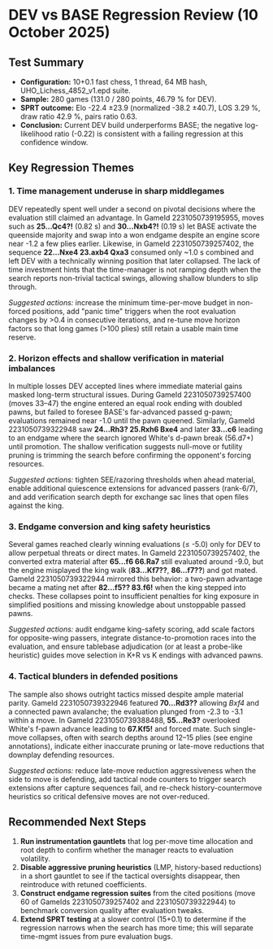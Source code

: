 # DEV vs BASE Regression Review (10 October 2025)

## Test Summary
- **Configuration:** 10+0.1 fast chess, 1 thread, 64 MB hash, UHO_Lichess_4852_v1.epd suite.
- **Sample:** 280 games (131.0 / 280 points, 46.79 % for DEV).
- **SPRT outcome:** Elo -22.4 ±23.9 (normalized -38.2 ±40.7), LOS 3.29 %, draw ratio 42.9 %, pairs ratio 0.63.
- **Conclusion:** Current DEV build underperforms BASE; the negative log-likelihood ratio (-0.22) is consistent with a failing regression at this confidence window.

## Key Regression Themes

### 1. Time management underuse in sharp middlegames
DEV repeatedly spent well under a second on pivotal decisions where the evaluation still claimed an advantage. In GameId 2231050739195955, moves such as **25...Qc4?!** (0.82 s) and **30...Nxb4?!** (0.19 s) let BASE activate the queenside majority and swap into a won endgame despite an engine score near -1.2 a few plies earlier. Likewise, in GameId 2231050739257402, the sequence **22...Nxe4 23.axb4 Qxa3** consumed only ~1.0 s combined and left DEV with a technically winning position that later collapsed. The lack of time investment hints that the time-manager is not ramping depth when the search reports non-trivial tactical swings, allowing shallow blunders to slip through.

*Suggested actions:* increase the minimum time-per-move budget in non-forced positions, add "panic time" triggers when the root evaluation changes by >0.4 in consecutive iterations, and re-tune move horizon factors so that long games (>100 plies) still retain a usable main time reserve.

### 2. Horizon effects and shallow verification in material imbalances
In multiple losses DEV accepted lines where immediate material gains masked long-term structural issues. During GameId 2231050739257400 (moves 33–47) the engine entered an equal rook ending with doubled pawns, but failed to foresee BASE's far-advanced passed g-pawn; evaluations remained near -1.0 until the pawn queened. Similarly, GameId 2231050739322948 saw **24...Rh3? 25.Rxh6 Bxe4** and later **33...c6** leading to an endgame where the search ignored White's d-pawn break (56.d7+) until promotion. The shallow verification suggests null-move or futility pruning is trimming the search before confirming the opponent's forcing resources.

*Suggested actions:* tighten SEE/razoring thresholds when ahead material, enable additional quiescence extensions for advanced passers (rank-6/7), and add verification search depth for exchange sac lines that open files against the king.

### 3. Endgame conversion and king safety heuristics
Several games reached clearly winning evaluations (≤ -5.0) only for DEV to allow perpetual threats or direct mates. In GameId 2231050739257402, the converted extra material after **65...f6 66.Ra7** still evaluated around -9.0, but the engine misplayed the king walk (**83...Kf7??**, **86...f7??**) and got mated. GameId 2231050739322944 mirrored this behavior: a two-pawn advantage became a mating net after **82...f5?? 83.f6!** when the king stepped into checks. These collapses point to insufficient penalties for king exposure in simplified positions and missing knowledge about unstoppable passed pawns.

*Suggested actions:* audit endgame king-safety scoring, add scale factors for opposite-wing passers, integrate distance-to-promotion races into the evaluation, and ensure tablebase adjudication (or at least a probe-like heuristic) guides move selection in K+R vs K endings with advanced pawns.

### 4. Tactical blunders in defended positions
The sample also shows outright tactics missed despite ample material parity. GameId 2231050739322946 featured **70...Rd3??** allowing *Bxf4* and a connected pawn avalanche; the evaluation plunged from -2.3 to -3.1 within a move. In GameId 2231050739388488, **55...Re3?** overlooked White's f-pawn advance leading to **67.Kf5!** and forced mate. Such single-move collapses, often with search depths around 12–15 plies (see engine annotations), indicate either inaccurate pruning or late-move reductions that downplay defending resources.

*Suggested actions:* reduce late-move reduction aggressiveness when the side to move is defending, add tactical node counters to trigger search extensions after capture sequences fail, and re-check history-countermove heuristics so critical defensive moves are not over-reduced.

## Recommended Next Steps
1. **Run instrumentation gauntlets** that log per-move time allocation and root depth to confirm whether the manager reacts to evaluation volatility.
2. **Disable aggressive pruning heuristics** (LMP, history-based reductions) in a short gauntlet to see if the tactical oversights disappear, then reintroduce with retuned coefficients.
3. **Construct endgame regression suites** from the cited positions (move 60 of GameIds 2231050739257402 and 2231050739322944) to benchmark conversion quality after evaluation tweaks.
4. **Extend SPRT testing** at a slower control (15+0.1) to determine if the regression narrows when the search has more time; this will separate time-mgmt issues from pure evaluation bugs.
